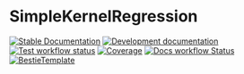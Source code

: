# SimpleKernelRegression

[![Stable Documentation](https://img.shields.io/badge/docs-stable-blue.svg)](https://NilsWildt.github.io/SimpleKernelRegression.jl/stable)
[![Development documentation](https://img.shields.io/badge/docs-dev-blue.svg)](https://NilsWildt.github.io/SimpleKernelRegression.jl/dev)
[![Test workflow status](https://github.com/NilsWildt/SimpleKernelRegression.jl/actions/workflows/Test.yml/badge.svg?branch=main)](https://github.com/NilsWildt/SimpleKernelRegression.jl/actions/workflows/Test.yml?query=branch%3Amain)
[![Coverage](https://codecov.io/gh/NilsWildt/SimpleKernelRegression.jl/branch/main/graph/badge.svg)](https://codecov.io/gh/NilsWildt/SimpleKernelRegression.jl)
[![Docs workflow Status](https://github.com/NilsWildt/SimpleKernelRegression.jl/actions/workflows/Docs.yml/badge.svg?branch=main)](https://github.com/NilsWildt/SimpleKernelRegression.jl/actions/workflows/Docs.yml?query=branch%3Amain)
[![BestieTemplate](https://img.shields.io/endpoint?url=https://raw.githubusercontent.com/JuliaBesties/BestieTemplate.jl/main/docs/src/assets/badge.json)](https://github.com/JuliaBesties/BestieTemplate.jl)

